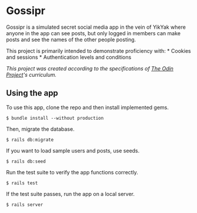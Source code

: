 # Gossipr
Gossipr is a simulated secret social media app in the vein of YikYak where anyone in the app can see posts, but only logged in members can make posts and see the names of the other people posting.

This project is primarily intended to demonstrate proficiency with:
    * Cookies and sessions
    * Authentication levels and conditions

_This project was created according to the specifications of 
[The Odin Project](https://www.theodinproject.com/courses/ruby-on-rails/lessons/sessions-cookies-and-authentication)'s curriculum._



## Using the app

To use this app, clone the repo and then install implemented gems.

```
$ bundle install --without production
```

Then, migrate the database.

```
$ rails db:migrate
```

If you want to load sample users and posts, use seeds.

```
$ rails db:seed
```

Run the test suite to verify the app functions correctly.

```
$ rails test
```

If the test suite passes, run the app on a local server.

```
$ rails server
```
